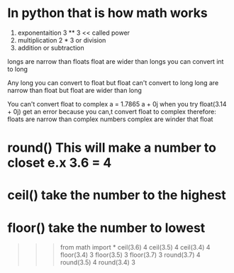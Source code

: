 # In python that is how math works
1. exponentaition 3 ** 3   << called power
2. multiplication 2 * 3  or division
3. addition or subtraction

longs are narrow than floats
float are wider than longs
you can convert int to long

Any long you can convert to float but float can't convert to long
long are narrow than float but float are wider than long


You can't convert float to complex
a = 1.7865
a + 0j
when you try float(3.14 + 0j) get an error because you can,t convert float to complex therefore:
floats are narrow than complex numbers
complex are winder that float

# round() This will make a number to closet e.x 3.6 = 4
# ceil() take the number to the highest
# floor() take the number to lowest

>>> from math import *
>>> ceil(3.6)
4
>>> ceil(3.5)
4
>>> ceil(3.4)
4
>>> floor(3.4)
3
>>> floor(3.5)
3
>>> floor(3.7)
3
>>> round(3.7)
4
>>> round(3.5)
4
>>> round(3.4)
3
